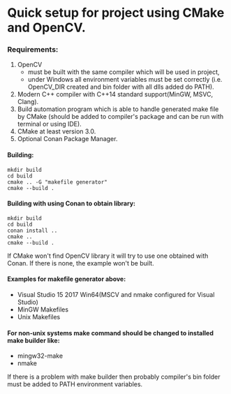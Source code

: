 # Quick setup for project using CMake and OpenCV.

### Requirements:
1. OpenCV
   - must be built with the same compiler which will be used in project,
   - under Windows all environment variables must be set correctly
     (i.e. OpenCV_DIR created and bin folder with all dlls added do PATH).
2. Modern C++ compiler with C++14 standard support(MinGW, MSVC, Clang).
3. Build automation program which is able to handle generated make file by CMake
	(should be added to compiler's package and can be run with terminal or using IDE).
4. CMake at least version 3.0.
5. Optional Conan Package Manager.

#### Building:
```
mkdir build
cd build
cmake .. -G "makefile generator" 
cmake --build .
```

#### Building with using Conan to obtain library:
```
mkdir build
cd build
conan install ..
cmake .. 
cmake --build .
```
If CMake won't find OpenCV library it will try to use one obtained with Conan. If there is none, the example won't be built.
#### Examples for makefile generator above:
- Visual Studio 15 2017 Win64(MSCV and nmake configured for Visual Studio)
- MinGW Makefiles
- Unix Makefiles
	
#### For non-unix systems make command should be changed to installed make builder like:
- mingw32-make
- nmake
	
If there is a problem with make builder then probably compiler's bin folder must be added to PATH environment variables.
